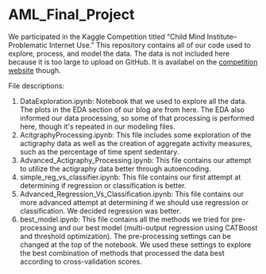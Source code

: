 # AML_Final_Project
We participated in the Kaggle Competition titled “Child Mind Institute–Problematic Internet Use.” This repository contains all of our code used to explore, process, and model the data. The data is not included here because it is too large to upload on GitHub. It is availabel on the [competition website](https://www.kaggle.com/competitions/child-mind-institute-problematic-internet-use/data) though.

File descriptions:

1. DataExploration.ipynb: Notebook that we used to explore all the data. The plots in the EDA section of our blog are from here. The EDA also informed our data processing, so some of that processing is performed here, though it's repeated in our modeling files.
2. AcitgraphyProcessing.ipynb: This file includes some exploration of the actigraphy data as well as the creation of aggregate activity measures, such as the percentage of time spent sedentary.
3. Advanced_Actigraphy_Processing.ipynb: This file contains our attempt to utilize the actigraphy data better through autoencoding.
4. simple_reg_vs_classifier.ipynb: This file contains our first attempt at determining if regression or classification is better.
5. Advanced_Regression_Vs_Classification.ipynb: This file contains our more advanced attempt at determining if we should use regression or classification. We decided regression was better.
6. best_model.ipynb: This file contains all the methods we tried for pre-processing and our best model (multi-output regression using CATBoost and threshold optimization). The pre-processing settings can be changed at the top of the notebook. We used these settings to explore the best combination of methods that processed the data best according to cross-validation scores.
